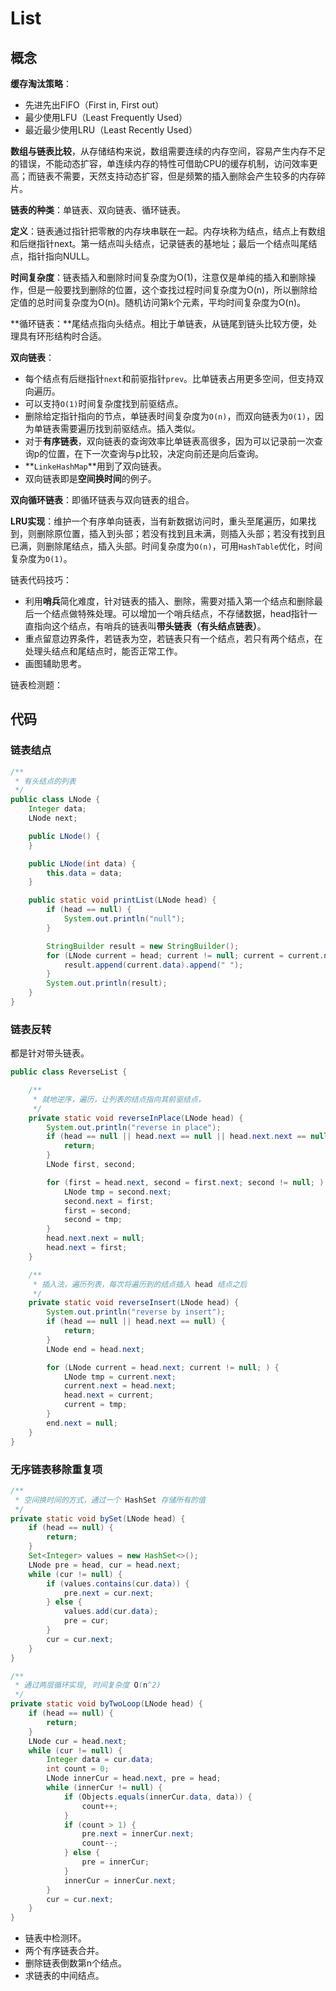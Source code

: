 # List

## 概念

**缓存淘汰策略**：

* 先进先出FIFO（First in, First out）
* 最少使用LFU（Least Frequently Used）
* 最近最少使用LRU（Least Recently Used）

**数组与链表比较**，从存储结构来说，数组需要连续的内存空间，容易产生内存不足的错误，不能动态扩容，单连续内存的特性可借助CPU的缓存机制，访问效率更高；而链表不需要，天然支持动态扩容，但是频繁的插入删除会产生较多的内存碎片。

**链表的种类**：单链表、双向链表、循环链表。

**定义**：链表通过指针把零散的内存块串联在一起。内存块称为结点，结点上有数组和后继指针next。第一结点叫头结点，记录链表的基地址；最后一个结点叫尾结点，指针指向NULL。

**时间复杂度**：链表插入和删除时间复杂度为O\(1\)，注意仅是单纯的插入和删除操作，但是一般要找到删除的位置，这个查找过程时间复杂度为O\(n\)，所以删除给定值的总时间复杂度为O\(n\)。随机访问第k个元素，平均时间复杂度为O\(n\)。

**循环链表：**尾结点指向头结点。相比于单链表，从链尾到链头比较方便，处理具有环形结构时合适。

**双向链表**：

* 每个结点有后继指针`next`和前驱指针`prev`。比单链表占用更多空间，但支持双向遍历。
* 可以支持`O(1)`时间复杂度找到前驱结点。
* 删除给定指针指向的节点，单链表时间复杂度为`O(n)`，而双向链表为`O(1)`，因为单链表需要遍历找到前驱结点。插入类似。
* 对于**有序链表**，双向链表的查询效率比单链表高很多，因为可以记录前一次查询p的位置，在下一次查询与p比较，决定向前还是向后查询。
* **`LinkeHashMap`**用到了双向链表。
* 双向链表即是**空间换时间**的例子。

**双向循环链表**：即循环链表与双向链表的组合。

**LRU实现**：维护一个有序单向链表，当有新数据访问时，重头至尾遍历，如果找到，则删除原位置，插入到头部；若没有找到且未满，则插入头部；若没有找到且已满，则删除尾结点，插入头部。时间复杂度为`O(n)`，可用`HashTable`优化，时间复杂度为`O(1)`。

链表代码技巧：

* 利用**哨兵**简化难度，针对链表的插入、删除，需要对插入第一个结点和删除最后一个结点做特殊处理。可以增加一个哨兵结点，不存储数据，head指针一直指向这个结点，有哨兵的链表叫**带头链表（有头结点链表）**。
* 重点留意边界条件，若链表为空，若链表只有一个结点，若只有两个结点，在处理头结点和尾结点时，能否正常工作。
* 画图辅助思考。

链表检测题：

## 代码

### 链表结点

```java
/**
 * 有头结点的列表
 */
public class LNode {
    Integer data;
    LNode next;

    public LNode() {
    }

    public LNode(int data) {
        this.data = data;
    }

    public static void printList(LNode head) {
        if (head == null) {
            System.out.println("null");
        }

        StringBuilder result = new StringBuilder();
        for (LNode current = head; current != null; current = current.next) {
            result.append(current.data).append(" ");
        }
        System.out.println(result);
    }
}
```

### 链表反转

都是针对带头链表。

```java
public class ReverseList {

    /**
     * 就地逆序，遍历，让列表的结点指向其前驱结点，
     */
    private static void reverseInPlace(LNode head) {
        System.out.println("reverse in place");
        if (head == null || head.next == null || head.next.next == null) {
            return;
        }
        LNode first, second;

        for (first = head.next, second = first.next; second != null; ) {
            LNode tmp = second.next;
            second.next = first;
            first = second;
            second = tmp;
        }
        head.next.next = null;
        head.next = first;
    }

    /**
     * 插入法，遍历列表，每次将遍历到的结点插入 head 结点之后
     */
    private static void reverseInsert(LNode head) {
        System.out.println("reverse by insert");
        if (head == null || head.next == null) {
            return;
        }
        LNode end = head.next;

        for (LNode current = head.next; current != null; ) {
            LNode tmp = current.next;
            current.next = head.next;
            head.next = current;
            current = tmp;
        }
        end.next = null;
    }
}
```

### 无序链表移除重复项

```java
/**
 * 空间换时间的方式，通过一个 HashSet 存储所有的值
 */
private static void bySet(LNode head) {
    if (head == null) {
        return;
    }
    Set<Integer> values = new HashSet<>();
    LNode pre = head, cur = head.next;
    while (cur != null) {
        if (values.contains(cur.data)) {
            pre.next = cur.next;
        } else {
            values.add(cur.data);
            pre = cur;
        }
        cur = cur.next;
    }
}

/**
 * 通过两层循环实现, 时间复杂度 O(n^2)
 */
private static void byTwoLoop(LNode head) {
    if (head == null) {
        return;
    }
    LNode cur = head.next;
    while (cur != null) {
        Integer data = cur.data;
        int count = 0;
        LNode innerCur = head.next, pre = head;
        while (innerCur != null) {
            if (Objects.equals(innerCur.data, data)) {
                count++;
            }
            if (count > 1) {
                pre.next = innerCur.next;
                count--;
            } else {
                pre = innerCur;
            }
            innerCur = innerCur.next;
        }
        cur = cur.next;
    }
}
```

* 链表中检测环。
* 两个有序链表合并。
* 删除链表倒数第n个结点。
* 求链表的中间结点。

